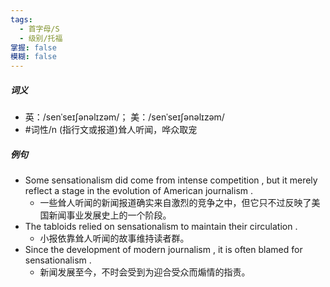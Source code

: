 ```yaml
---
tags:
  - 首字母/S
  - 级别/托福
掌握: false
模糊: false
---
```

##### 词义
- 英：/senˈseɪʃənəlɪzəm/； 美：/senˈseɪʃənəlɪzəm/
- #词性/n  (指行文或报道)耸人听闻，哗众取宠
##### 例句
- Some sensationalism did come from intense competition , but it merely reflect a stage in the evolution of American journalism .
	- 一些耸人听闻的新闻报道确实来自激烈的竞争之中，但它只不过反映了美国新闻事业发展史上的一个阶段。
- The tabloids relied on sensationalism to maintain their circulation .
	- 小报依靠耸人听闻的故事维持读者群。
- Since the development of modern journalism , it is often blamed for sensationalism .
	- 新闻发展至今，不时会受到为迎合受众而煽情的指责。
